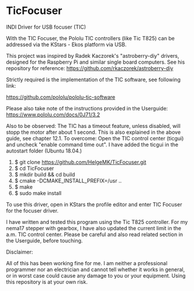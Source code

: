 # TicFocuser
INDI Driver for USB focuser (TIC)

With the TIC Focuser, the Pololu TIC controllers (like Tic T825) can be addressed via the KStars - Ekos platform via USB. 

This project was inspired by Radek Kaczorek's "astroberry-diy" drivers, designed for the Raspberry Pi and similar single board computers. See his repository for reference: https://github.com/rkaczorek/astroberry-diy

Strictly required is the implementation of the TIC software, see following link:

https://github.com/pololu/pololu-tic-software

Please also take note of the instructions provided in the Userguide:
https://www.pololu.com/docs/0J71/3.2

Also to be observed: The TIC has a timeout feature, unless disabled, will stopp the motor after about 1 second. This is also explained in the above guide, see chapter 12.1. To overcome: Open the TIC control center (ticgui) and uncheck "enable command time  out". I have added the ticgui in the autostart folder (Ubuntu 18.04.)

1) $ git clone https://github.com/HelgeMK/TicFocuser.git
2) $ cd TicFocuser
3) $ mkdir build && cd build
4) $ cmake -DCMAKE_INSTALL_PREFIX=/usr ..
5) $ make
6) $ sudo make install

To use this driver, open in KStars the profile editor and enter TIC Focuser for the focuser driver.

I have written and tested this program using the Tic T825 controller. For my nema17 stepper with gearbox, I have also updated the current limit in the a.m. TIC control center. Please be careful and also read related section in the Userguide, before touching.

Disclaimer:

All of this has been working fine for me. I am neither a professional programmer nor an electrician and cannot tell whether it works in general, or in worst case could cause any damage to you or your equipment. Using this repository is at your own risk.
